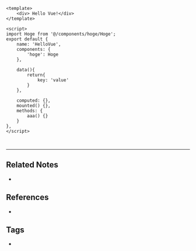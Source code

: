 ```vue
<template>
	<div> Hello Vue!</div>
</template>

<script>
import Hoge from '@/components/hoge/Hoge';
export default {
	name: 'HelloVue',
	components: {
		'hoge': Hoge
	},
	
	data(){
		return{
			key: 'value'
		}
	},
	
	computed: {},
	mounted() {},
	methods: {
		aaa() {}
	}
},
</script>



```

----
## Related Notes
- 

## References
- 

## Tags
- 
